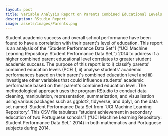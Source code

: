 ```yaml
---
layout: post
title: Variable Analysis Report on Parents Combined Educational Levels Effect on Students Academic Performance.
description: RStudio Report
image: assets/images/Parents.png
---
```


Student academic success and overall school performance have been found to have a correlation with
their parent's level of education. This report is an analysis of the “Student Performance Data Set”1 (“UCI 
Machine Learning Repository: Student Performance Data Set,”) 2014 to address if a higher combined parent
educational level correlates to greater student academic success. The purpose of this report is to i) classify 
parents' combined education levels (PCEL), ii) analyse students' academic performances based on their parent's 
combined education level and iii) investigate other variables that could influence students' academic
performance based on their parent's combined education level. The methodological approach uses the program 
RStudio to conduct data cleaning, manipulation, representation, summarization, and visualisation using various 
packages such as ggplot2, tidyverse, and dplyr, on the data set named ‘Student Performance Data Set from ‘UCI 
Machine Learning Repository’. This CSV file tabulates “student achievement in secondary education of two 
Portuguese schools”1 (“UCI Machine Learning Repository: Student Performance Data Set,” 2014) in both 
mathematics and Portuguese subjects during 2014.
